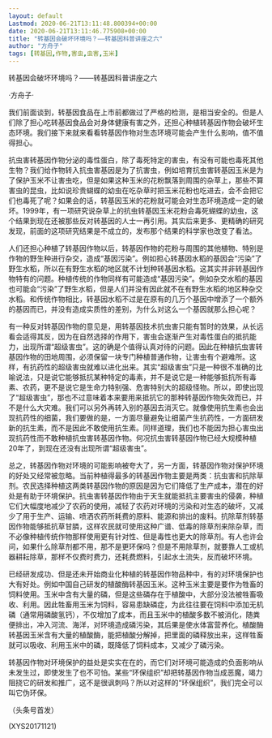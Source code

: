```yaml
---
layout: default
Lastmod: 2020-06-21T13:11:48.800394+00:00
date: 2020-06-21T13:11:46.775908+00:00
title: "转基因会破坏环境吗？——转基因科普讲座之六"
author: "方舟子"
tags: [转基因,作物,害虫,虫害,玉米]
---
```


转基因会破坏环境吗？——转基因科普讲座之六

·方舟子·

我们前面谈到，转基因食品在上市前都做过了严格的检测，是相当安全的。但是人们除了担心吃转基因食品会对身体健康有害之外，还担心种植转基因作物会破坏生态环境。我们接下来就来看看转基因作物对生态环境可能会产生什么影响，值不值得担心。

抗虫害转基因作物分泌的毒性蛋白，除了毒死特定的害虫，有没有可能也毒死其他生物？我们给作物转入抗虫害基因是为了抗害虫，例如培育抗虫害转基因玉米是为了保护玉米不让害虫吃，但是如果这种玉米的花粉飘落到周围的杂草上，那些不算害虫的昆虫，比如说珍贵蝴蝶的幼虫在吃杂草时把玉米花粉也吃进去，会不会把它们也毒死了呢？如果会的话，转基因玉米的花粉就可能会对生态环境造成一定的破坏。1999年，有一项研究说杂草上的抗虫转基因玉米花粉会毒死蝴蝶的幼虫，这个结果到现在还被那些反对转基因的人士一再引用。其实后来更多、更精确的研究发现，前面的这项研究结果是不成立的，发布那个结果的科学家也改变了看法。

人们还担心种植了转基因作物以后，转基因作物的花粉与周围的其他植物、特别是作物的野生种进行杂交，造成“基因污染”。例如担心转基因水稻的基因会“污染”了野生水稻，所以在有野生水稻的地区就不计划种转基因水稻。这其实并非转基因作物特有的问题。种植传统的作物同样有可能造成“基因污染”。例如杂交水稻的基因也可能会“污染”了野生水稻，但是人们并没有因此就不在有野生水稻的地区种杂交水稻。和传统作物相比，转基因水稻不过是在原有的几万个基因中增添了一个额外的基因而已，并没有造成实质性的差别，为什么对这么一个基因就那么担心呢？

有一种反对转基因作物的意见是，用转基因技术抗虫害只能有暂时的效果，从长远看会适得其反，因为在自然选择的作用下，害虫会逐渐产生对毒性蛋白的抵抗能力，出现所谓“超级害虫”。这的确是个值得认真对待的问题。因此在种植抗虫害转基因作物的田地周围，必须保留一块专门种植普通作物，让害虫有个避难所。这样，有抗药性的超级害虫就难以进化出来。其实“超级害虫”只是一种很不准确的比喻说法，只是说它能够抵抗某种特定的毒素，并不是说它是一种能够抵抗所有毒素、农药，更不是说它是生命力特别强、危害特别大的超级怪物。所以，即使出现了“超级害虫”，那也不过意味着本来要用来抵抗它的那种转基因作物失效而已，并不是什么大灾难。我们可以另外再转入别的基因去消灭它。就像使用抗生素也会出现抗药性的细菌，我们要做的是，一方面尽量避免让细菌产生抗药性，一方面研发新的抗生素，而不是因此不敢使用抗生素。同样道理，我们也不能因为担心害虫出现抗药性而不敢种植抗虫害转基因作物。何况抗虫害转基因作物已经大规模种植20年了，到现在还没有出现所谓“超级害虫”。

总之，转基因作物对环境的可能影响被夸大了，另一方面，转基因作物对保护环境的好处又经常被忽略。当前种植得最多的转基因作物主要是两类：抗虫害和抗除草剂。农民选择种植这两类转基因作物的原因是因为它们降低了生产成本，潜在的好处是有助于环境保护。抗虫害转基因作物由于天生就能抵抗主要害虫的侵袭，种植它们大幅度地减少了农药的使用，减轻了农药对环境的污染和对生态的破坏，又减少了用于生产、运输、喷洒农药所耗费的原料、能源和排出的废料。抗除草剂转基因作物能够抵抗草甘膦，这样农民就可使用这种广谱、低毒的除草剂来除杂草，而不必像种植传统作物那样使用更有针对性、但是毒性也更大的除草剂。有人也许会问，如果什么除草剂都不用，那不是更环保吗？但是不用除草剂，就要靠人工或机器耕耘除草，那样不仅费时费力，还耗费燃料，引起水土流失，反而破坏环境。

已经研发成功、但是还未开始商业化种植的转基因作物品种中，有的对环境保护也大有好处。例如中国自己研发的植酸酶转基因玉米。这种玉米主要是要作为牲畜的饲料使用。玉米中含有大量的磷，但是这些磷存在于植酸中，大部分没法被牲畜吸收、利用。因此牲畜用玉米为饲料，容易患缺磷症，为此往往要在饲料中添加无机磷（通常用磷酸氢钙），不仅增加了成本，而且玉米中的植酸多数不被消化，随粪便排出，冲入河流、海洋，对环境造成磷污染，其后果是使水体富营养化。植酸酶转基因玉米含有大量的植酸酶，能把植酸分解掉，把里面的磷释放出来，这样牲畜就可以吸收、利用玉米中的磷，既降低了饲料成本，又减少了磷污染。

转基因作物对环境保护的益处是实实在在的，而它们对环境可能造成的负面影响从未发生过，即使发生了也不可怕。某些“环保组织”却把转基因作物当成恶魔，竭力阻挠它的研发和推广，这不是很讽刺吗？所以对这样的“环保组织”，我们完全可以叫它伪环保。

（头条号首发）

(XYS20171121)

